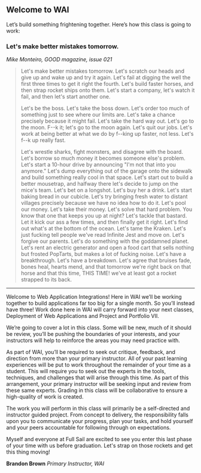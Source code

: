 ## Welcome to WAI

Let’s build something frightening together. Here’s how this class is going to work:

### Let's make better mistakes tomorrow.

*Mike Monteiro, GOOD magazine, issue 021*

> Let's make better mistakes tomorrow. Let's scratch our heads and give up and wake up and try it again. Let's fail at digging the well the first three times to get it right the fourth. Let's build faster horses, and then strap rocket ships onto them. Let's start a company, let's watch it fail, and then let's start another one.
>
>Let's be the boss. Let's take the boss down. Let's order too much of something just to see where our limits are. Let's take a chance precisely because it might fail. Let's take the hard way out. Let's go to the moon. F--k it; let's go to the moon again. Let's quit our jobs. Let's work at being better at what we do by f--king up faster, not less. Let's f--k up really fast.
>
>Let's wrestle sharks, fight monsters, and disagree with the board. Let's borrow so much money it becomes someone else's problem. Let's start a 10-hour drive by announcing "I'm not that into you anymore." Let's dump everything out of the garage onto the sidewalk and build something really cool in that space. Let's start out to build a better mousetrap, and halfway there let's decide to jump on the mice's team. Let's bet on a longshot. Let's buy her a drink. Let's start baking bread in our cubicle. Let's try bringing fresh water to distant villages precisely because we have no idea how to do it. Let's pool our money. Let's take their money. Let's solve that hard problem. You know that one that keeps you up at night? Let's tackle that bastard. Let it kick our ass a few times, and then finally get it right. Let's find out what's at the bottom of the ocean. Let's tame the Kraken. Let's just fucking tell people we've read Infinite Jest and move on. Let's forgive our parents. Let's do something with the goddamned planet. Let's rent an electric generator and open a food cart that sells nothing but frosted PopTarts, but makes a lot of fucking noise. Let's have a breakthrough. Let's have a breakdown. Let's agree that bruises fade, bones heal, hearts mend, and that tomorrow we're right back on that horse and that this time, THIS TIME! we've at least got a rocket strapped to its back.

---

Welcome to Web Application Integrations! Here in WAI we’ll be working together to build applications far too big for a single month. So you’ll instead have three! Work done here in WAI will carry forward into your next classes, Deployment of Web Applications and Project and Portfolio VII.

We’re going to cover a lot in this class. Some will be new, much of it should be review, you’ll be pushing the boundaries of your interests, and your instructors will help to reinforce the areas you may need practice with.

As part of WAI, you’ll be required to seek out critique, feedback, and direction from more than your primary instructor. All of your past learning experiences will be put to work throughout the remainder of your time as a student. This will require you to seek out the experts in the tools, techniques, and challenges that will arise through this time. As part of this arrangement, your primary instructor will be seeking input and review from these same experts. Grading in this class will be collaborative to ensure a high-quality of work is created.

The work you will perform in this class will primarily be a self-directed and instructor guided project. From concept to delivery, the responsibility falls upon you to communicate your progress, plan your tasks, and hold yourself and your peers accountable for following through on expectations.

Myself and everyone at Full Sail are excited to see you enter this last phase of your time with us before graduation. Let's strap on those rockets and get this thing moving!

**Brandon Brown**
*Primary Instructor, WAI*
